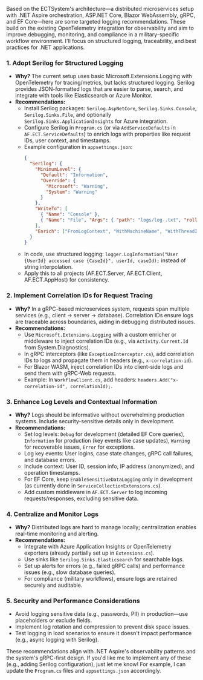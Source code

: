 Based on the ECTSystem's architecture—a distributed microservices setup with .NET Aspire orchestration, ASP.NET Core, Blazor WebAssembly, gRPC, and EF Core—here are some targeted logging recommendations. These build on the existing OpenTelemetry integration for observability and aim to improve debugging, monitoring, and compliance in a military-specific workflow environment. I'll focus on structured logging, traceability, and best practices for .NET applications.

### 1. **Adopt Serilog for Structured Logging**
   - **Why?** The current setup uses basic Microsoft.Extensions.Logging with OpenTelemetry for tracing/metrics, but lacks structured logging. Serilog provides JSON-formatted logs that are easier to parse, search, and integrate with tools like Elasticsearch or Azure Monitor.
   - **Recommendations:**
     - Install Serilog packages: `Serilog.AspNetCore`, `Serilog.Sinks.Console`, `Serilog.Sinks.File`, and optionally `Serilog.Sinks.ApplicationInsights` for Azure integration.
     - Configure Serilog in `Program.cs` (or via `AddServiceDefaults` in `AF.ECT.ServiceDefaults`) to enrich logs with properties like request IDs, user context, and timestamps.
     - Example configuration in `appsettings.json`:
       ```json
       {
         "Serilog": {
           "MinimumLevel": {
             "Default": "Information",
             "Override": {
               "Microsoft": "Warning",
               "System": "Warning"
             }
           },
           "WriteTo": [
             { "Name": "Console" },
             { "Name": "File", "Args": { "path": "logs/log-.txt", "rollingInterval": "Day" } }
           ],
           "Enrich": ["FromLogContext", "WithMachineName", "WithThreadId"]
         }
       }
       ```
     - In code, use structured logging: `logger.LogInformation("User {UserId} accessed case {CaseId}", userId, caseId);` instead of string interpolation.
     - Apply this to all projects (AF.ECT.Server, AF.ECT.Client, AF.ECT.AppHost) for consistency.

### 2. **Implement Correlation IDs for Request Tracing**
   - **Why?** In a gRPC-based microservices system, requests span multiple services (e.g., client → server → database). Correlation IDs ensure logs are traceable across boundaries, aiding in debugging distributed issues.
   - **Recommendations:**
     - Use `Microsoft.Extensions.Logging` with a custom enricher or middleware to inject correlation IDs (e.g., via `Activity.Current.Id` from System.Diagnostics).
     - In gRPC interceptors (like `ExceptionInterceptor.cs`), add correlation IDs to logs and propagate them in headers (e.g., `x-correlation-id`).
     - For Blazor WASM, inject correlation IDs into client-side logs and send them with gRPC-Web requests.
     - Example: In `WorkflowClient.cs`, add headers: `headers.Add("x-correlation-id", correlationId);`.

### 3. **Enhance Log Levels and Contextual Information**
   - **Why?** Logs should be informative without overwhelming production systems. Include security-sensitive details only in development.
   - **Recommendations:**
     - Set log levels: `Debug` for development (detailed EF Core queries), `Information` for production (key events like case updates), `Warning` for recoverable issues, `Error` for exceptions.
     - Log key events: User logins, case state changes, gRPC call failures, and database errors.
     - Include context: User ID, session info, IP address (anonymized), and operation timestamps.
     - For EF Core, keep `EnableSensitiveDataLogging` only in development (as currently done in `ServiceCollectionExtensions.cs`).
     - Add custom middleware in `AF.ECT.Server` to log incoming requests/responses, excluding sensitive data.

### 4. **Centralize and Monitor Logs**
   - **Why?** Distributed logs are hard to manage locally; centralization enables real-time monitoring and alerting.
   - **Recommendations:**
     - Integrate with Azure Application Insights or OpenTelemetry exporters (already partially set up in `Extensions.cs`).
     - Use sinks like `Serilog.Sinks.Elasticsearch` for searchable logs.
     - Set up alerts for errors (e.g., failed gRPC calls) and performance issues (e.g., slow database queries).
     - For compliance (military workflows), ensure logs are retained securely and auditable.

### 5. **Security and Performance Considerations**
   - Avoid logging sensitive data (e.g., passwords, PII) in production—use placeholders or exclude fields.
   - Implement log rotation and compression to prevent disk space issues.
   - Test logging in load scenarios to ensure it doesn't impact performance (e.g., async logging with Serilog).

These recommendations align with .NET Aspire's observability patterns and the system's gRPC-first design. If you'd like me to implement any of these (e.g., adding Serilog configuration), just let me know! For example, I can update the `Program.cs` files and `appsettings.json` accordingly.
